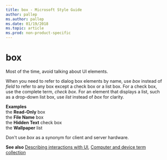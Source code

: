 ```yaml
---
title: box - Microsoft Style Guide
author: pallep
ms.author: pallep
ms.date: 01/19/2018
ms.topic: article
ms.prod: non-product-specific
---
```


# box

Most of the time, avoid talking about UI elements. 

When you need to refer to dialog box elements by name, use *box* instead of *field* to refer to any box except a check box or a list box. For a check box, use the complete term, *check box*. For an element that displays a list, such as a drop-down list box, use *list* instead of *box* for clarity.

**Examples**  
the **Read-Only** box  
the **File Name** box  
the **Hidden Text** check box  
the **Wallpaper** list  

Don't use *box* as a synonym for client and server hardware. 

**See also** [Describing interactions with UI](~/procedures-instructions/describing-interactions-with-ui.md), [Computer and device term collection](~/a-z-word-list-term-collections/term-collections/computer-device-terms.md)
